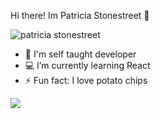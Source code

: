  Hi there! Im Patricia Stonestreet 👋

![patricia stonestreet](https://user-images.githubusercontent.com/99422533/179337854-64d9768d-6a00-40fc-bf9c-733c62b40ffb.gif)

- 📖 I'm self taught developer
- 💻 I’m currently learning React
- ⚡ Fun fact: I love potato chips
 <div>
<img src="https://github-readme-stats.vercel.app/api?username=patriciastonestreet&show_icons=true&theme=synthwave&https://github.com/anuraghazra/github-readme-stats"</img>
</div>

